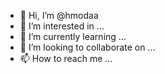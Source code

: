 - 👋 Hi, I’m @hmodaa
- 👀 I’m interested in ...
- 🌱 I’m currently learning ...
- 💞️ I’m looking to collaborate on ...
- 📫 How to reach me ...

<!---
hmodaa/hmodaa is a ✨ special ✨ repository because its `README.md` (this file) appears on your GitHub profile.
You can click the Preview link to take a look at your changes.
--->
